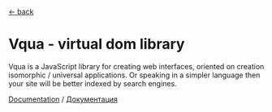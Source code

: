 [← back](https://github.com/sterjakovigor/vqua/tree/master/packages/vqua)

# Vqua - virtual dom library

Vqua is a JavaScript library for creating web interfaces, oriented on
creation isomorphic / universal applications. Or speaking in a simpler
language then your site will be better indexed by search engines.

[Documentation](http://vqua.org/en) /
[Документация](http://vqua.org/ru)
